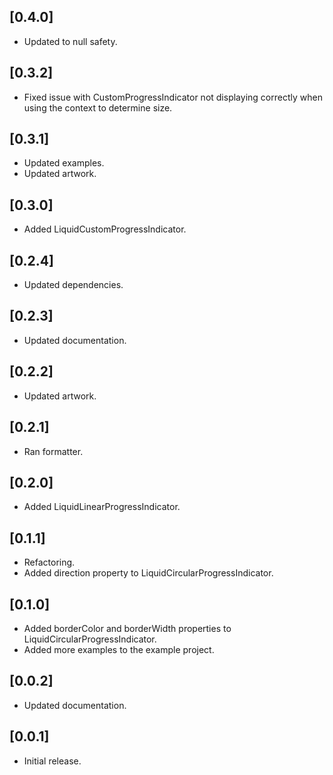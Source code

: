 ## [0.4.0]

* Updated to null safety.

## [0.3.2]

* Fixed issue with CustomProgressIndicator not displaying correctly when using the context to determine size.

## [0.3.1]

* Updated examples.
* Updated artwork.

## [0.3.0]

* Added LiquidCustomProgressIndicator.

## [0.2.4]

* Updated dependencies.

## [0.2.3]

* Updated documentation.

## [0.2.2]

* Updated artwork.

## [0.2.1]

* Ran formatter.

## [0.2.0]

* Added LiquidLinearProgressIndicator.

## [0.1.1]

* Refactoring.
* Added direction property to LiquidCircularProgressIndicator.

## [0.1.0]

* Added borderColor and borderWidth properties to LiquidCircularProgressIndicator.
* Added more examples to the example project.

## [0.0.2]

* Updated documentation.

## [0.0.1]

* Initial release.
